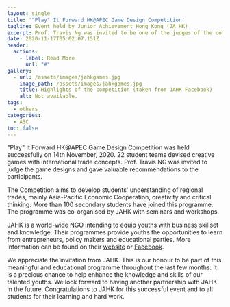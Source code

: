 ```yaml
---
layout: single
title: '"Play" It Forward HK@APEC Game Design Competition'
tagline: Event held by Junior Achievement Hong Kong (JA HK)
excerpt: Prof. Travis Ng was invited to be one of the judges of the competition.
date: 2020-11-17T05:02:07.151Z
header:
  actions:
    - label: Read More
      url: "#"
gallery:
  - url: /assets/images/jahkgames.jpg
    image_path: /assets/images/jahkgames.jpg
    title: Highlights of the competition (taken from JAHK Facebook)
    alt: Not available.
tags:
  - others
categories:
  - ASC
toc: false
---
```

"Play" It Forward HK@APEC Game Design Competition was held successfully on 14th November, 2020. 22 student teams devised creative games with international trade concepts. Prof. Travis NG was invited to judge the game designs and gave valuable recommendations to the participants. 

The Competition aims to develop students' understanding of regional trades, mainly Asia-Pacific Economic Cooperation, creativity and critical thinking. More than 100 secondary students have joined this programme. The programme was co-organised by JAHK with seminars and workshops. 

JAHK is a world-wide NGO intending to equip youths with business skillset and knowledge. Their programmes provide youths the opportunities to learn from entrepreneurs, policy makers and educational parties. More information can be found on their [website](http://www.jahk.org) or [Facebook](https://www.facebook.com/JAHONGKONG/).

We appreciate the invitation from JAHK. This is our honour to be part of this meaningful and educational programme throughout the last few months. It is a precious chance to help enhance the knowledge and skills of our talented youths. We look forward to having another partnership with JAHK in the future. Congratulations to JAHK for this successful event and to all students for their learning and hard work.
